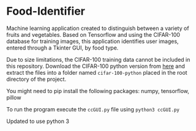 # Food-Identifier
Machine learning application created to distinguish between a variety of fruits and vegetables. Based on Tensorflow and using the CIFAR-100 database for training images, this application identifies user images, entered through a Tkinter GUI, by food type.

Due to size limitations, the CIFAR-100 training data cannot be included in this repository. Download the CIFAR-100 python version from [here](https://www.cs.toronto.edu/~kriz/cifar-100-python.tar.gz) and extract the files into a folder named `cifar-100-python` placed in the root directory of the project.

You might need to pip install the following packages: numpy, tensorflow, pillow

To run the program execute the `ccGUI.py` file using `python3 ccGUI.py`

Updated to use python 3
